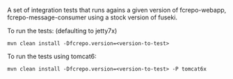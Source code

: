 A set of integration tests that runs agains a given version of fcrepo-webapp, fcrepo-message-consumer using
a stock version of fuseki.

To run the tests: (defaulting to jetty7x)
```
mvn clean install -Dfcrepo.version=<version-to-test>
```

To run the tests using tomcat6:
```
mvn clean install -Dfcrepo.version=<version-to-test> -P tomcat6x
```
